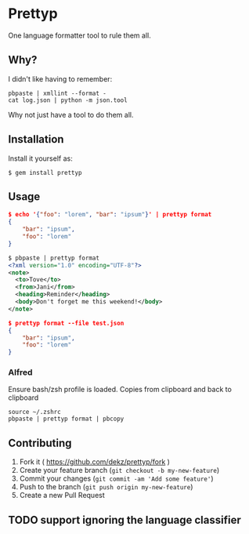 # Prettyp

One language formatter tool to rule them all.

## Why?
I didn't like having to remember:

```
pbpaste | xmllint --format -
cat log.json | python -m json.tool
```

Why not just have a tool to do them all.

## Installation

Install it yourself as:

    $ gem install prettyp

## Usage

```json
$ echo '{"foo": "lorem", "bar": "ipsum"}' | prettyp format
{
    "bar": "ipsum",
    "foo": "lorem"
}
```

```xml
$ pbpaste | prettyp format
<?xml version="1.0" encoding="UTF-8"?>
<note>
  <to>Tove</to>
  <from>Jani</from>
  <heading>Reminder</heading>
  <body>Don't forget me this weekend!</body>
</note>
```

```json
$ prettyp format --file test.json
{
    "bar": "ipsum",
    "foo": "lorem"
}
```

### Alfred
Ensure bash/zsh profile is loaded. Copies from clipboard and back to clipboard
```
source ~/.zshrc
pbpaste | prettyp format | pbcopy
```

## Contributing

1. Fork it ( https://github.com/dekz/prettyp/fork )
2. Create your feature branch (`git checkout -b my-new-feature`)
3. Commit your changes (`git commit -am 'Add some feature'`)
4. Push to the branch (`git push origin my-new-feature`)
5. Create a new Pull Request

## TODO support ignoring the language classifier
